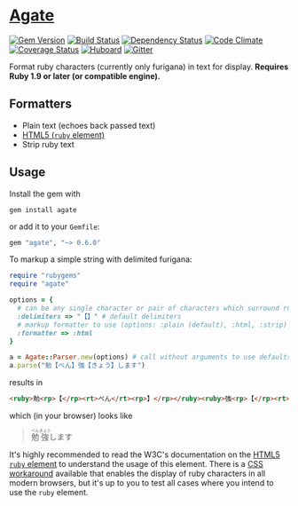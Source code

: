 # [Agate](http://en.wikipedia.org/w/index.php?title=Ruby_character&oldid=540994629#History)

[![Gem Version](http://img.shields.io/gem/v/agate.svg?style=flat)](http://rubygems.org/gems/agate)
[![Build Status](http://img.shields.io/travis/jbhannah/agate.svg?style=flat)](https://travis-ci.org/jbhannah/agate)
[![Dependency Status](http://img.shields.io/gemnasium/jbhannah/agate.svg?style=flat)](https://gemnasium.com/jbhannah/agate)
[![Code Climate](http://img.shields.io/codeclimate/github/jbhannah/agate.svg?style=flat)](https://codeclimate.com/github/jbhannah/agate)
[![Coverage Status](http://img.shields.io/coveralls/jbhannah/agate.svg?style=flat)](https://coveralls.io/r/jbhannah/agate?branch=master)
[![Huboard](https://img.shields.io/github/issues/jbhannah/agate.svg?style=flat)](https://huboard.com/jbhannah/agate/)
[![Gitter](https://img.shields.io/badge/gitter-join%20chat-brightgreen.svg?style=flat)](https://gitter.im/jbhannah/agate?utm_source=badge&utm_medium=badge&utm_campaign=pr-badge)

Format ruby characters (currently only furigana) in text for display. **Requires
Ruby 1.9 or later (or compatible engine).**

## Formatters

 * Plain text (echoes back passed text)
 * [HTML5 (`ruby` element)][h5]
 * Strip ruby text

## Usage

Install the gem with

    gem install agate

or add it to your `Gemfile`:

```ruby
gem "agate", "~> 0.6.0"
```

To markup a simple string with delimited furigana:

```ruby
require "rubygems"
require "agate"

options = {
  # can be any single character or pair of characters which surround ruby characters in text to parse
  :delimiters => "【】" # default delimiters
  # markup formatter to use (options: :plain (default), :html, :strip)
  :formatter => :html
}

a = Agate::Parser.new(options) # call without arguments to use defaults
a.parse("勉【べん】強【きょう】します")
```

results in

```html
<ruby>勉<rp>【</rp><rt>べん</rt><rp>】</rp></ruby><ruby>強<rp>【</rp><rt>きょう</rt><rp>】</rp></ruby>します
```

which (in your browser) looks like

> <ruby>勉<rp>【</rp><rt>べん</rt><rp>】</rp></ruby><ruby>強<rp>【</rp><rt>きょう</rt><rp>】</rp></ruby>します

It's highly recommended to read the W3C's documentation on the [HTML5
`ruby` element][h5] to understand the usage of this element. There is a
[CSS workaround][css] available that enables the display of ruby characters
in all modern browsers, but it's up to you to test all cases where you
intend to use the `ruby` element.

[h5]: http://www.w3.org/TR/html5/text-level-semantics.html#the-ruby-element
[css]: http://web.nickshanks.com/stylesheets/ruby.css

